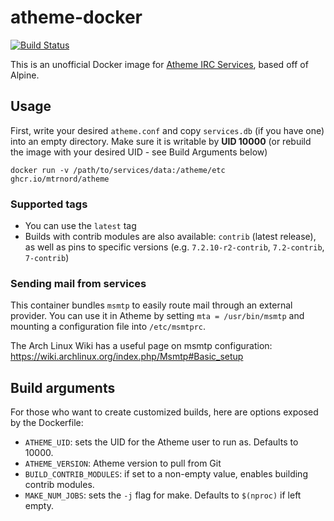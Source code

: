 # atheme-docker

[![Build Status](https://drone.overdrivenetworks.com/api/badges/overdrivenetworks/atheme-docker/status.svg)](https://drone.overdrivenetworks.com/overdrivenetworks/atheme-docker)

This is an unofficial Docker image for [Atheme IRC Services](https://github.com/atheme/atheme), based off of Alpine.

## Usage

First, write your desired `atheme.conf` and copy `services.db` (if you have one) into an empty directory. Make sure it is writable by **UID 10000** (or rebuild the image with your desired UID - see Build Arguments below)

```
docker run -v /path/to/services/data:/atheme/etc ghcr.io/mtrnord/atheme
```

### Supported tags

- You can use the `latest` tag
- Builds with contrib modules are also available: `contrib` (latest release), as well as pins to specific versions (e.g. `7.2.10-r2-contrib`, `7.2-contrib`, `7-contrib`)

### Sending mail from services

This container bundles `msmtp` to easily route mail through an external provider. You can use it in Atheme by setting `mta = /usr/bin/msmtp` and mounting a configuration file into `/etc/msmtprc`.

The Arch Linux Wiki has a useful page on msmtp configuration: <https://wiki.archlinux.org/index.php/Msmtp#Basic_setup>

## Build arguments

For those who want to create customized builds, here are options exposed by the Dockerfile:

- `ATHEME_UID`: sets the UID for the Atheme user to run as. Defaults to 10000.
- `ATHEME_VERSION`: Atheme version to pull from Git
- `BUILD_CONTRIB_MODULES`: if set to a non-empty value, enables building contrib modules.
- `MAKE_NUM_JOBS`: sets the `-j` flag for make. Defaults to `$(nproc)` if left empty.
